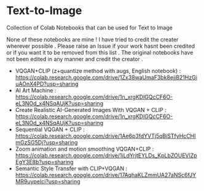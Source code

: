 # Text-to-Image
Collection of Colab Notebooks that can be used for Text to Image

None of these notebooks are mine ! I have tried to credit the creater wherever possible . Please raise an Issue if your work hasnt been credited or if you want it to be removed from this list . The original notebooks have not been edited in any manner and credit the creator .

- VQGAN+CLIP (z+quantize method with augs, English notebook) : https://colab.research.google.com/drive/1Zx38waUmaF3bk8ejjB21HzGiuAOnX4PD?usp=sharing
- AI Art Machine : https://colab.research.google.com/drive/1n_xrgKDlGQcCF6O-eL3NOd_x4NSqAUjK?usp=sharing
- Create Realistic AI-Generated Images With VQGAN + CLIP : https://colab.research.google.com/drive/1n_xrgKDlGQcCF6O-eL3NOd_x4NSqAUjK?usp=sharing
- Sequential VQGAN + CLIP : https://colab.research.google.com/drive/1Ae6p3fdYVTj5qBiSTfyHcCHImGzSG5Dj?usp=sharing
- Zoom animation and motion smoothing VQGAN+CLIP : https://colab.research.google.com/drive/1iLdYrjtEYLDs_KpLbZOUEVlZpEgY3E8b?usp=sharing
- Semantic Style Transfer with CLIP+VQGAN : https://colab.research.google.com/drive/17AqhaKLZmmUA27aNSc6fJYMR9uypeIci?usp=sharing
